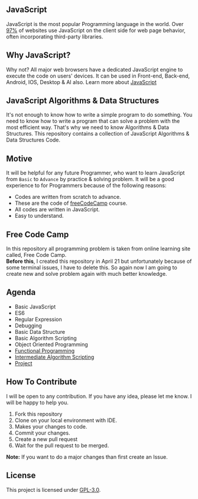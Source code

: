 ## JavaScript
JavaScript is the most popular Programming language in the world. Over [97%](https://en.wikipedia.org/wiki/JavaScript#cite_note-deployedstats-12) of websites use JavaScript on the client side for web page behavior, often incorporating third-party libraries. 

## Why JavaScript?
Why not? All major web browsers have a dedicated JavaScript engine to execute the code on users' devices. It can be used in Front-end, Back-end, Android, IOS, Desktop & AI also.
Learn more about [JavaScript](https://en.wikipedia.org/wiki/JavaScript)

## JavaScript Algorithms & Data Structures
It's not enough to know how to write a simple program to do something. You need to know how to write a program that can solve a problem with the most efficient way. That's why we need to know Algorithms & Data Structures. This repository contains a collection of JavaScript Algorithms & Data Structures Code.

## Motive
It will be helpful for  any future Programmer, who want to learn JavaScript from `Basic` to `Advance` by practice & solving problem. It will be a good experience to for Programmers because of the following reasons:
- Codes are written from scratch to advance.
- These are the code of [freeCodeCamp](#free-code-camp) course.
- All codes are written in JavaScript.
- Easy to understand.

## Free Code Camp
In this repository all programming problem is taken from online learning site called, Free Code Camp. <br>
**Before this**, I created this repository in April 21 but unfortunately because of some terminal issues, I have to delete this. So again now I am going to create new and solve problem again with much better knowledge. 

## Agenda
- Basic JavaScript
- ES6
- Regular Expression
- Debugging
- Basic Data Structure
- Basic Algorithm Scripting
- Object Oriented Programming
- [Functional Programming ](https://github.com/mrhrifat/fcc-javascript-a-ds/tree/master/FunctionalProgramming)
- [Intermediate Algorithm Scripting](https://github.com/mrhrifat/fcc-javascript-a-ds/tree/master/IntermediateAlgorithmScripting)
- [Project](https://github.com/mrhrifat/fcc-javascript-a-ds/tree/master/Project)

## How To Contribute
I will be open to any contribution. If you have any idea, please let me know. I will be happy to help you.
1. Fork this repository
2. Clone on your local environment with IDE.
3. Makes your changes to code.
4. Commit your changes.
5. Create a new pull request
6. Wait for the pull request to be merged.

**Note:** If you want to do a major changes than first create an Issue.


## License
This project is licensed under [GPL-3.0](https://github.com/mrhrifat/fcc-javascript-a-ds/blob/master/LICENSE.md).

